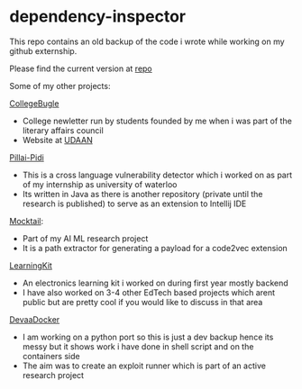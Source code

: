# dependency-inspector

This repo contains an old backup of the code i wrote while working on my github externship.
 
Please find the current version at [repo](https://github.com/deepsourcelabs/depend)

Some of my other projects:

[CollegeBugle](https://github.com/NobleMathews/CollegeBugle)
  - College newletter run by students founded by me when i was part of the literary affairs council
  - Website at [UDAAN](https://udaaniitt.web.app/)

[Pillai-Pidi](https://github.com/uw-swag/pilai-pidi)
  - This is a cross language vulnerability detector which i worked on as part of my internship as university of waterloo
  - Its written in Java as there is another repository (private until the research is published) to serve as an extension to Intellij IDE

[Mocktail](https://github.com/NobleMathews/Mocktail): 
  - Part of my AI ML research project
  - It is a path extractor for generating a payload for a code2vec extension

[LearningKit](https://github.com/NobleMathews/learning-kit)
  - An electronics learning kit i worked on during first year mostly backend
  - I have also worked on 3-4 other EdTech based projects which arent public but are pretty cool if you would like to discuss in that area

[DevaaDocker](https://github.com/NobleMathews/devaa-docker)
  - I am working on a python port so this is just a dev backup hence its messy but it shows work i have done in shell script and on the containers side
  - The aim was to create an exploit runner which is part of an active research project
